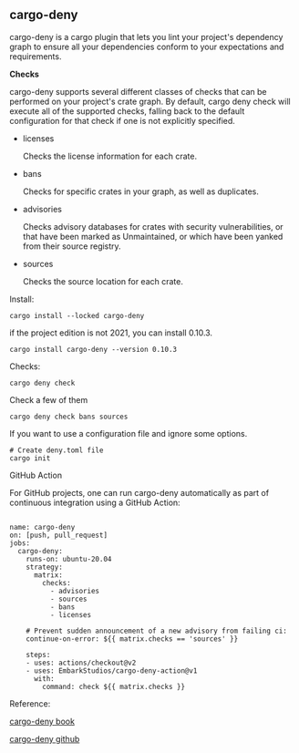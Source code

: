 ## cargo-deny

cargo-deny is a cargo plugin that lets you lint your project's 
dependency graph to ensure all your dependencies conform to 
your expectations and requirements.

**Checks**

cargo-deny supports several different classes of checks that 
can be performed on your project's crate graph. By default, 
cargo deny check will execute all of the supported checks, 
falling back to the default configuration for that check 
if one is not explicitly specified.

- licenses

    Checks the license information for each crate.

- bans

    Checks for specific crates in your graph, as well as duplicates.

- advisories

    Checks advisory databases for crates with security vulnerabilities, 
or that have been marked as Unmaintained, or which have been yanked from 
their source registry.

- sources

    Checks the source location for each crate.

Install:

`cargo install --locked cargo-deny`

if the project edition is not 2021, you can install 0.10.3.

`cargo install cargo-deny --version 0.10.3`

Checks:

`cargo deny check`

Check a few of them

`cargo deny check bans sources`

If you want to use a configuration file and ignore some options.

```
# Create deny.toml file
cargo init
```

GitHub Action

For GitHub projects, one can run cargo-deny automatically as 
part of continuous integration using a GitHub Action:

```

name: cargo-deny
on: [push, pull_request]
jobs:
  cargo-deny:
    runs-on: ubuntu-20.04
    strategy:
      matrix:
        checks:
          - advisories
          - sources
          - bans
          - licenses

    # Prevent sudden announcement of a new advisory from failing ci:
    continue-on-error: ${{ matrix.checks == 'sources' }}

    steps:
    - uses: actions/checkout@v2
    - uses: EmbarkStudios/cargo-deny-action@v1
      with:
        command: check ${{ matrix.checks }}
```

Reference:

[cargo-deny book](https://embarkstudios.github.io/cargo-deny/index.html)

[cargo-deny github](https://github.com/EmbarkStudios/cargo-deny)